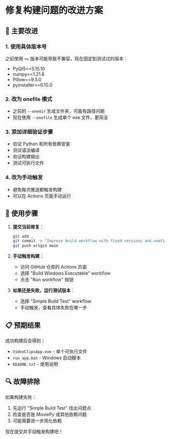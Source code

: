# 修复构建问题的改进方案

## 🔧 主要改进

### 1. 使用具体版本号
之前使用 `>=` 版本可能导致不兼容，现在固定到测试过的版本：
- PyQt5==5.15.10
- numpy==1.21.6  
- Pillow==9.5.0
- pyinstaller==6.10.0

### 2. 改为 onefile 模式
- 之前的 `--onedir` 生成文件夹，可能有路径问题
- 现在使用 `--onefile` 生成单个 exe 文件，更简洁

### 3. 添加详细验证步骤
- 验证 Python 和所有依赖安装
- 测试语法编译
- 验证构建输出
- 测试可执行文件

### 4. 改为手动触发
- 避免每次推送都触发构建
- 可以在 Actions 页面手动运行

## 🚀 使用步骤

1. **提交当前修复**：
   ```bash
   git add .
   git commit -m "Improve build workflow with fixed versions and onefile mode"
   git push origin main
   ```

2. **手动触发构建**：
   - 访问 GitHub 仓库的 Actions 页面
   - 选择 "Build Windows Executable" workflow
   - 点击 "Run workflow" 按钮

3. **如果还是失败，运行测试版本**：
   - 选择 "Simple Build Test" workflow
   - 手动触发，查看具体失败在哪一步

## 📋 预期结果

成功构建后会得到：
- `VideoClipsApp.exe` - 单个可执行文件
- `run_app.bat` - Windows 启动脚本
- `README.txt` - 使用说明

## 🔍 故障排除

如果构建失败：
1. 先运行 "Simple Build Test" 找出问题点
2. 检查是否是 MoviePy 或其他依赖问题
3. 可能需要进一步简化依赖

现在提交并手动触发构建吧！